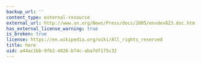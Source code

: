 ```yaml
---
backup_url: ''
content_type: external-resource
external_url: http://www.un.org/News/Press/docs/2005/envdev823.doc.htm
has_external_license_warning: true
is_broken: true
license: https://en.wikipedia.org/wiki/All_rights_reserved
title: here
uid: a44ac1bb-9fb2-4026-b74c-aba7df175c32
---
```

